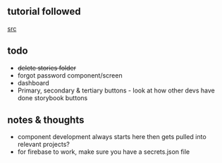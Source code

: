 ## tutorial followed
[src](https://medium.com/shard-labs/storybook-tailwind-next-js-with-typescript-5a2486f905ec)

## todo
- ~~delete stories folder~~
- forgot password component/screen
- dashboard
- Primary, secondary & tertiary buttons - look at how other devs have done storybook buttons

## notes & thoughts
- component development always starts here then gets pulled into relevant projects?
- for firebase to work, make sure you have a secrets.json file